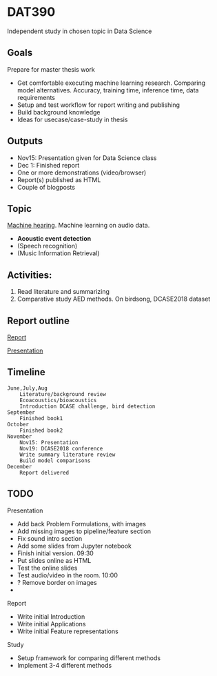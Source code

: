 
# DAT390

Independent study in chosen topic in Data Science

## Goals

Prepare for master thesis work

* Get comfortable executing machine learning research.
Comparing model alternatives. Accuracy, training time, inference time, data requirements
* Setup and test workflow for report writing and publishing
* Build background knowledge
* Ideas for usecase/case-study in thesis

## Outputs

* Nov15: Presentation given for Data Science class
* Dec 1: Finished report
* One or more demonstrations (video/browser)
* Report(s) published as HTML
* Couple of blogposts

## Topic

[Machine hearing](../machinehearing). Machine learning on audio data.

* **Acoustic event detection**
* (Speech recognition)
* (Music Information Retrieval)

## Activities:

1. Read literature and summarizing 
2. Comparative study AED methods. On birdsong, DCASE2018 dataset

## Report outline
[Report](./report.md)

[Presentation](./presentation.md)

## Timeline

    June,July,Aug
        Literature/background review
        Ecoacoustics/bioacoustics
        Introduction DCASE challenge, bird detection 
    September
        Finished book1
    October
        Finished book2
    November
        Nov15: Presentation
        Nov19: DCASE2018 conference
        Write summary literature review
        Build model comparisons
    December
        Report delivered


## TODO

Presentation

* Add back Problem Formulations, with images 
* Add missing images to pipeline/feature section
* Fix sound intro section
* Add some slides from Jupyter notebook
* Finish initial version. 09:30
* Put slides online as HTML
* Test the online slides
* Test audio/video in the room. 10:00
* ? Remove border on images
* 

Report

* Write initial Introduction
* Write initial Applications
* Write initial Feature representations

Study

* Setup framework for comparing different methods
* Implement 3-4 different methods



